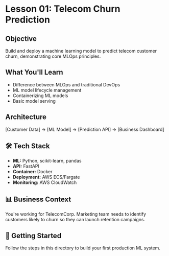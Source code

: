 # Lesson 01: Telecom Churn Prediction

## Objective
Build and deploy a machine learning model to predict telecom customer churn, demonstrating core MLOps principles.

## What You'll Learn
- Difference between MLOps and traditional DevOps
- ML model lifecycle management
- Containerizing ML models
- Basic model serving

## Architecture

[Customer Data] → [ML Model] → [Prediction API] → [Business Dashboard]

## 🛠️ Tech Stack
- **ML:** Python, scikit-learn, pandas
- **API:** FastAPI
- **Container:** Docker
- **Deployment:** AWS ECS/Fargate
- **Monitoring:** AWS CloudWatch

## 📊 Business Context
You're working for TelecomCorp. Marketing team needs to identify customers likely to churn so they can launch retention campaigns.

## 🚀 Getting Started
Follow the steps in this directory to build your first production ML system.